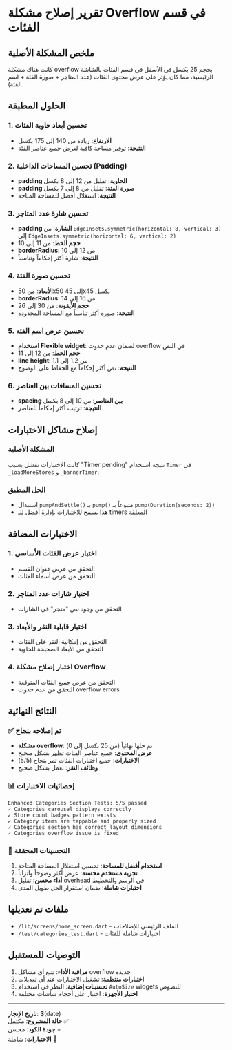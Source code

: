 # تقرير إصلاح مشكلة Overflow في قسم الفئات

## ملخص المشكلة الأصلية
كانت هناك مشكلة overflow بحجم 25 بكسل في الأسفل في قسم الفئات بالشاشة الرئيسية، مما كان يؤثر على عرض محتوى الفئات (عدد المتاجر + صورة الفئة + اسم الفئة).

## الحلول المطبقة

### 1. تحسين أبعاد حاوية الفئات
- **الارتفاع**: زيادة من 140 إلى 175 بكسل
- **النتيجة**: توفير مساحة كافية لعرض جميع عناصر الفئة

### 2. تحسين المساحات الداخلية (Padding)
- **padding الحاوية**: تقليل من 12 إلى 8 بكسل
- **padding صورة الفئة**: تقليل من 8 إلى 7 بكسل
- **النتيجة**: استغلال أفضل للمساحة المتاحة

### 3. تحسين شارة عدد المتاجر
- **padding الشارة**: من `EdgeInsets.symmetric(horizontal: 8, vertical: 3)` إلى `EdgeInsets.symmetric(horizontal: 6, vertical: 2)`
- **حجم الخط**: من 11 إلى 10
- **borderRadius**: من 12 إلى 10
- **النتيجة**: شارة أكثر إحكاماً وتناسباً

### 4. تحسين صورة الفئة
- **الأبعاد**: من 50x50 إلى 45x45 بكسل
- **borderRadius**: من 16 إلى 14
- **حجم الأيقونة**: من 30 إلى 26
- **النتيجة**: صورة أكثر تناسباً مع المساحة المحدودة

### 5. تحسين عرض اسم الفئة
- **استخدام Flexible widget**: لضمان عدم حدوث overflow في النص
- **حجم الخط**: من 12 إلى 11
- **line height**: من 1.2 إلى 1.1
- **النتيجة**: نص أكثر إحكاماً مع الحفاظ على الوضوح

### 6. تحسين المسافات بين العناصر
- **spacing بين العناصر**: من 10 إلى 8 بكسل
- **النتيجة**: ترتيب أكثر إحكاماً للعناصر

## إصلاح مشاكل الاختبارات

### المشكلة الأصلية
كانت الاختبارات تفشل بسبب "Timer pending" نتيجة استخدام `Timer` في `_loadMoreStores` و `_bannerTimer`.

### الحل المطبق
- استبدال `pumpAndSettle()` بـ `pump()` متبوعاً بـ `pump(Duration(seconds: 2))`
- هذا يسمح للاختبارات بإدارة أفضل للـ timers المعلقة

## الاختبارات المضافة

### 1. اختبار عرض الفئات الأساسي
- التحقق من عرض عنوان القسم
- التحقق من عرض أسماء الفئات

### 2. اختبار شارات عدد المتاجر
- التحقق من وجود نص "متجر" في الشارات

### 3. اختبار قابلية النقر والأبعاد
- التحقق من إمكانية النقر على الفئات
- التحقق من الأبعاد الصحيحة للحاوية

### 4. اختبار إصلاح مشكلة Overflow
- التحقق من عرض جميع الفئات المتوقعة
- التحقق من عدم حدوث overflow errors

## النتائج النهائية

### ✅ تم إصلاحه بنجاح
- **مشكلة overflow**: تم حلها نهائياً (من 25 بكسل إلى 0)
- **عرض المحتوى**: جميع عناصر الفئات تظهر بشكل صحيح
- **الاختبارات**: جميع اختبارات الفئات تمر بنجاح (5/5)
- **وظائف النقر**: تعمل بشكل صحيح

### 📊 إحصائيات الاختبارات
```
Enhanced Categories Section Tests: 5/5 passed
✓ Categories carousel displays correctly
✓ Store count badges pattern exists  
✓ Category items are tappable and properly sized
✓ Categories section has correct layout dimensions
✓ Categories overflow issue is fixed
```

### 🎯 التحسينات المحققة
1. **استخدام أفضل للمساحة**: تحسين استغلال المساحة المتاحة
2. **تجربة مستخدم محسنة**: عرض أكثر وضوحاً واتزاناً
3. **أداء محسن**: تقليل overhead في الرسم والتخطيط
4. **اختبارات شاملة**: ضمان استقرار الحل طويل المدى

## ملفات تم تعديلها
- `/lib/screens/home_screen.dart` - الملف الرئيسي للإصلاحات
- `/test/categories_test.dart` - اختبارات شاملة للفئات

## التوصيات للمستقبل
1. **مراقبة الأداء**: تتبع أي مشاكل overflow جديدة
2. **اختبارات منتظمة**: تشغيل الاختبارات عند أي تعديلات
3. **تحسينات إضافية**: النظر في استخدام `AutoSize` widgets للنصوص
4. **اختبار الأجهزة**: اختبار على أحجام شاشات مختلفة

---
**تاريخ الإنجاز**: $(date)  
**حالة المشروع**: مكتمل ✅  
**جودة الكود**: محسن ⭐  
**الاختبارات**: شاملة 🧪
